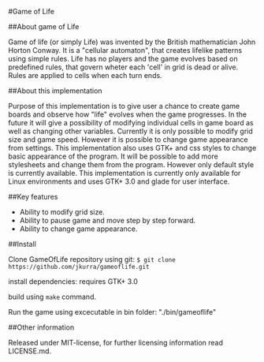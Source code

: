 #Game of Life

##About game of Life

Game of life (or simply Life) was invented by the British mathematician John Horton
Conway. It is a "cellular automaton", that creates lifelike patterns using simple
rules. Life has no players and the game evolves based on predefined rules, that
govern wheter each 'cell' in grid is dead or alive. Rules are applied to cells
when each turn ends.   

##About this implementation

Purpose of this implementation is to give user a chance to create game boards and
observe how "life" evolves when the game progresses. In the future it will give a
possibility of modifying individual cells in game board as well as changing other
variables. Currently it is only possible to modify grid size and game speed.
However it is possible to change game appearance from settings. This implementation
also uses GTK+ and css styles to change basic appearance of the program. It will
be possible to add more stylesheets and change them from the program. However
only default style is currently available. This implementation is currently only
available for Linux environments and uses GTK+ 3.0 and glade for user interface.

##Key features

- Ability to modify grid size.
- Ability to pause game and move step by step forward.
- Ability to change game appearance.

##Install

Clone GameOfLife repository using git:
 `$ git clone https://github.com/jkurra/gameoflife.git`

install dependencies:
    requires GTK+ 3.0

build using `make` command.

Run the game using excecutable in bin folder:
"./bin/gameoflife"

##Other information

Released under MIT-license, for further licensing information read LICENSE.md.

